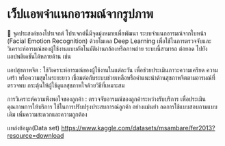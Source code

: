 # เว็ปเเอพจำเเนกอารมณ์จากรูปภาพ
🎯 จุดประสงค์ของโปรเจกต์
โปรเจกต์นี้มีจุดมุ่งหมายเพื่อพัฒนา ระบบจำแนกอารมณ์จากใบหน้า (Facial Emotion Recognition) ด้วยโมเดล Deep Learning เพื่อใช้ในการตรวจจับและวิเคราะห์อารมณ์ของผู้ใช้งานแบบอัตโนมัติผ่านกล้องหรือภาพถ่าย
ระบบนี้สามารถ ต่อยอด ไปยังแอปพลิเคชันได้หลายด้าน เช่น

แอปสุขภาพจิต : ใช้วิเคราะห์อารมณ์ของผู้ใช้งานในแต่ละวัน เพื่อช่วยประเมินภาวะความเครียด ความเศร้า หรือความสุขในระยะยาว เชื่อมต่อกับระบบช่วยเหลือหรือคำแนะนำด้านสุขภาพจิตตามอารมณ์ที่ตรวจพบ กระตุ้นให้ผู้ใช้ดูแลสุขภาพใจด้วยวิธีที่เหมาะสม

การวิเคราะห์ความพึงพอใจของลูกค้า : ตรวจจับอารมณ์ของลูกค้าระหว่างรับบริการ เพื่อประเมินคุณภาพการให้บริการ ใช้ในการปรับปรุงประสบการณ์ลูกค้า  อย่างแม่นยำ ลดการใช้แบบสอบถามแบบเดิม เพิ่มความสะดวกและความถูกต้อง

เเหล่งข้อมูล(Data set)
https://www.kaggle.com/datasets/msambare/fer2013?resource=download


